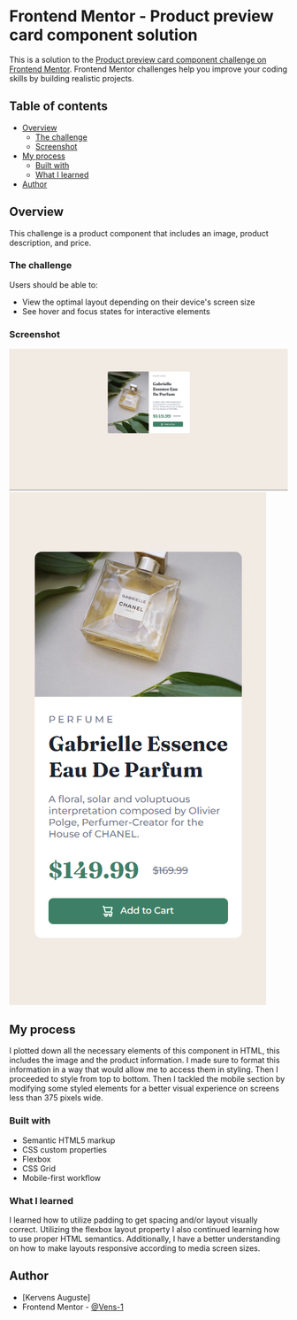 # Frontend Mentor - Product preview card component solution

This is a solution to the [Product preview card component challenge on Frontend Mentor](https://www.frontendmentor.io/challenges/product-preview-card-component-GO7UmttRfa). Frontend Mentor challenges help you improve your coding skills by building realistic projects. 

## Table of contents

- [Overview](#overview)
  - [The challenge](#the-challenge)
  - [Screenshot](#screenshot)
- [My process](#my-process)
  - [Built with](#built-with)
  - [What I learned](#what-i-learned)
- [Author](#author)

## Overview

This challenge is a product component that includes an image, product description, and price.

### The challenge

Users should be able to:

- View the optimal layout depending on their device's screen size
- See hover and focus states for interactive elements

### Screenshot

![](./images/Screenshot1.png)
![](./images/Screenshot2.png)


## My process

I plotted down all the necessary elements of this component in HTML, this includes the image and the product information. I made sure to format this information in a way that would allow me to access them in styling. Then I proceeded to style from top to bottom. Then I tackled the mobile section by modifying some styled elements for a better visual experience on screens less than 375 pixels wide.

### Built with

- Semantic HTML5 markup
- CSS custom properties
- Flexbox
- CSS Grid
- Mobile-first workflow


### What I learned

I learned how to utilize padding to get spacing and/or layout visually correct. Utilizing the flexbox layout property   I also continued learning how to use proper HTML semantics. Additionally, I have a better understanding on how to make layouts responsive according to media screen sizes.


## Author

- [Kervens Auguste]
- Frontend Mentor - [@Vens-1](https://www.frontendmentor.io/profile/Vens-i)
